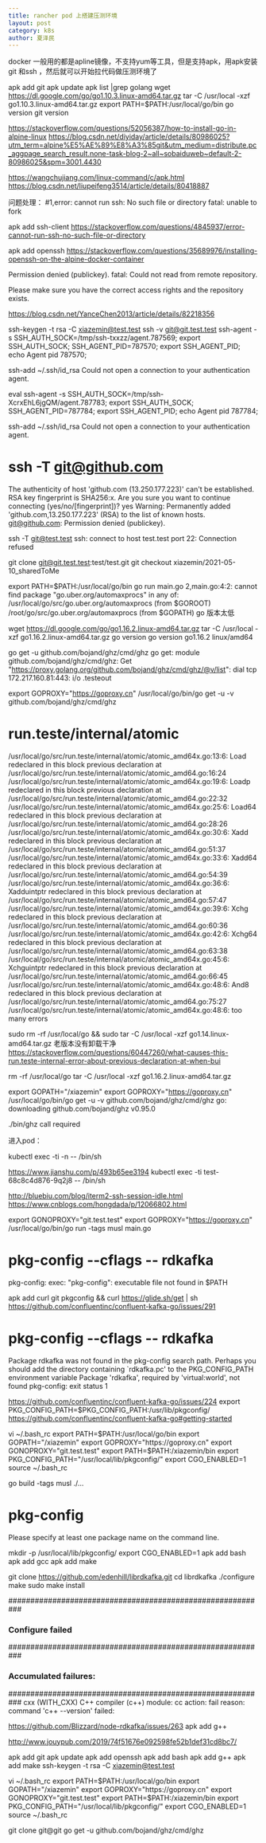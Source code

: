 ```yaml
---
title: rancher pod 上搭建压测环境
layout: post
category: k8s
author: 夏泽民
---
```

docker 一般用的都是apline镜像，不支持yum等工具，但是支持apk，用apk安装git 和ssh ，然后就可以开始拉代码做压测环境了

apk add git
apk update
apk list |grep golang
wget https://dl.google.com/go/go1.10.3.linux-amd64.tar.gz
tar -C /usr/local -xzf go1.10.3.linux-amd64.tar.gz
export PATH=$PATH:/usr/local/go/bin
go version
git version

<!-- more -->
https://stackoverflow.com/questions/52056387/how-to-install-go-in-alpine-linux
https://blog.csdn.net/diyiday/article/details/80986025?utm_term=alpine%E5%AE%89%E8%A3%85git&utm_medium=distribute.pc_aggpage_search_result.none-task-blog-2~all~sobaiduweb~default-2-80986025&spm=3001.4430

https://wangchujiang.com/linux-command/c/apk.html
https://blog.csdn.net/liupeifeng3514/article/details/80418887

问题处理：
#1,error: cannot run ssh: No such file or directory
fatal: unable to fork

apk add ssh-client
https://stackoverflow.com/questions/4845937/error-cannot-run-ssh-no-such-file-or-directory

apk add openssh
https://stackoverflow.com/questions/35689976/installing-openssh-on-the-alpine-docker-container

Permission denied (publickey).
fatal: Could not read from remote repository.

Please make sure you have the correct access rights
and the repository exists.

https://blog.csdn.net/YanceChen2013/article/details/82218356

ssh-keygen -t rsa -C xiazemin@test.test
ssh -v git@git.test.test
ssh-agent -s
SSH_AUTH_SOCK=/tmp/ssh-txxzz/agent.787569; export SSH_AUTH_SOCK;
SSH_AGENT_PID=787570; export SSH_AGENT_PID;
echo Agent pid 787570;

ssh-add ~/.ssh/id_rsa
Could not open a connection to your authentication agent.

eval ssh-agent -s
SSH_AUTH_SOCK=/tmp/ssh-XcrxEhL6jgQM/agent.787783; export SSH_AUTH_SOCK;
SSH_AGENT_PID=787784; export SSH_AGENT_PID;
echo Agent pid 787784;

ssh-add ~/.ssh/id_rsa
Could not open a connection to your authentication agent.

# ssh -T git@github.com
The authenticity of host 'github.com (13.250.177.223)' can't be established.
RSA key fingerprint is SHA256:x.
Are you sure you want to continue connecting (yes/no/[fingerprint])? yes
Warning: Permanently added 'github.com,13.250.177.223' (RSA) to the list of known hosts.
git@github.com: Permission denied (publickey).

ssh -T git@test.test
ssh: connect to host test.test port 22: Connection refused

git clone git@git.test.test:test/test.git
git checkout xiazemin/2021-05-10_sharedToMe


export PATH=$PATH:/usr/local/go/bin
go run main.go 
2,main.go:4:2: cannot find package "go.uber.org/automaxprocs" in any of:
        /usr/local/go/src/go.uber.org/automaxprocs (from $GOROOT)
        /root/go/src/go.uber.org/automaxprocs (from $GOPATH)
go 版本太低

wget https://dl.google.com/go/go1.16.2.linux-amd64.tar.gz
tar -C /usr/local -xzf go1.16.2.linux-amd64.tar.gz
go version
go version go1.16.2 linux/amd64

go get -u github.com/bojand/ghz/cmd/ghz
go get: module github.com/bojand/ghz/cmd/ghz: Get "https://proxy.golang.org/github.com/bojand/ghz/cmd/ghz/@v/list": dial tcp 172.217.160.81:443: i/o .testeout

export GOPROXY="https://goproxy.cn"
/usr/local/go/bin/go get -u -v github.com/bojand/ghz/cmd/ghz


# run.teste/internal/atomic
/usr/local/go/src/run.teste/internal/atomic/atomic_amd64x.go:13:6: Load redeclared in this block
        previous declaration at /usr/local/go/src/run.teste/internal/atomic/atomic_amd64.go:16:24
/usr/local/go/src/run.teste/internal/atomic/atomic_amd64x.go:19:6: Loadp redeclared in this block
        previous declaration at /usr/local/go/src/run.teste/internal/atomic/atomic_amd64.go:22:32
/usr/local/go/src/run.teste/internal/atomic/atomic_amd64x.go:25:6: Load64 redeclared in this block
        previous declaration at /usr/local/go/src/run.teste/internal/atomic/atomic_amd64.go:28:26
/usr/local/go/src/run.teste/internal/atomic/atomic_amd64x.go:30:6: Xadd redeclared in this block
        previous declaration at /usr/local/go/src/run.teste/internal/atomic/atomic_amd64.go:51:37
/usr/local/go/src/run.teste/internal/atomic/atomic_amd64x.go:33:6: Xadd64 redeclared in this block
        previous declaration at /usr/local/go/src/run.teste/internal/atomic/atomic_amd64.go:54:39
/usr/local/go/src/run.teste/internal/atomic/atomic_amd64x.go:36:6: Xadduintptr redeclared in this block
        previous declaration at /usr/local/go/src/run.teste/internal/atomic/atomic_amd64.go:57:47
/usr/local/go/src/run.teste/internal/atomic/atomic_amd64x.go:39:6: Xchg redeclared in this block
        previous declaration at /usr/local/go/src/run.teste/internal/atomic/atomic_amd64.go:60:36
/usr/local/go/src/run.teste/internal/atomic/atomic_amd64x.go:42:6: Xchg64 redeclared in this block
        previous declaration at /usr/local/go/src/run.teste/internal/atomic/atomic_amd64.go:63:38
/usr/local/go/src/run.teste/internal/atomic/atomic_amd64x.go:45:6: Xchguintptr redeclared in this block
        previous declaration at /usr/local/go/src/run.teste/internal/atomic/atomic_amd64.go:66:45
/usr/local/go/src/run.teste/internal/atomic/atomic_amd64x.go:48:6: And8 redeclared in this block
        previous declaration at /usr/local/go/src/run.teste/internal/atomic/atomic_amd64.go:75:27
/usr/local/go/src/run.teste/internal/atomic/atomic_amd64x.go:48:6: too many errors

sudo rm -rf /usr/local/go && sudo tar -C /usr/local -xzf go1.14.linux-amd64.tar.gz
老版本没有卸载干净
https://stackoverflow.com/questions/60447260/what-causes-this-run.teste-internal-error-about-previous-declaration-at-when-bui

rm -rf /usr/local/go
tar -C /usr/local -xzf go1.16.2.linux-amd64.tar.gz 

export GOPATH="/xiazemin"
export GOPROXY="https://goproxy.cn"
/usr/local/go/bin/go get -u -v github.com/bojand/ghz/cmd/ghz
go: downloading github.com/bojand/ghz v0.95.0

./bin/ghz 
call required


进入pod：

kubectl exec -ti <your-pod-name>  -n <your-namespace>  -- /bin/sh

https://www.jianshu.com/p/493b65ee3194
kubectl exec -ti test-68c8c4d876-9q2j8 -- /bin/sh


http://bluebiu.com/blog/iterm2-ssh-session-idle.html
https://www.cnblogs.com/hongdada/p/12066802.html


export GONOPROXY="git.test.test"
export GOPROXY="https://goproxy.cn"
/usr/local/go/bin/go run -tags musl main.go
# pkg-config --cflags  -- rdkafka
pkg-config: exec: "pkg-config": executable file not found in $PATH

apk add curl git pkgconfig && curl https://glide.sh/get | sh
https://github.com/confluentinc/confluent-kafka-go/issues/291

# pkg-config --cflags  -- rdkafka
Package rdkafka was not found in the pkg-config search path.
Perhaps you should add the directory containing `rdkafka.pc'
to the PKG_CONFIG_PATH environment variable
Package 'rdkafka', required by 'virtual:world', not found
pkg-config: exit status 1


https://github.com/confluentinc/confluent-kafka-go/issues/224
export PKG_CONFIG_PATH=$PKG_CONFIG_PATH:/usr/lib/pkgconfig/
https://github.com/confluentinc/confluent-kafka-go#getting-started


vi ~/.bash_rc
export PATH=$PATH:/usr/local/go/bin
export GOPATH="/xiazemin"
export GOPROXY="https://goproxy.cn"
export GONOPROXY="git.test.test"
export PATH=$PATH:/xiazemin/bin
export PKG_CONFIG_PATH="/usr/local/lib/pkgconfig/"
export CGO_ENABLED=1
source ~/.bash_rc

go build -tags musl ./...
# pkg-config
Please specify at least one package name on the command line.


mkdir -p /usr/local/lib/pkgconfig/
export CGO_ENABLED=1
apk add bash
apk add gcc
apk add make

git clone https://github.com/edenhill/librdkafka.git
cd librdkafka
./configure
make
sudo make install


###########################################################
###                  Configure failed                   ###
###########################################################
### Accumulated failures:                               ###
###########################################################
 cxx (WITH_CXX) C++ compiler (c++)
    module: cc
    action: fail
    reason:
command 'c++ --version' failed:


https://github.com/Blizzard/node-rdkafka/issues/263
apk add g++

http://www.jouypub.com/2019/74f51676e092598fe52b1def31cd8bc7/


apk add git
apk update
apk add openssh
apk add bash
apk add g++
apk add make
ssh-keygen -t rsa -C xiazemin@test.test

vi ~/.bash_rc
export PATH=$PATH:/usr/local/go/bin
export GOPATH="/xiazemin"
export GOPROXY="https://goproxy.cn"
export GONOPROXY="git.test.test"
export PATH=$PATH:/xiazemin/bin
export PKG_CONFIG_PATH="/usr/local/lib/pkgconfig/"
export CGO_ENABLED=1
source ~/.bash_rc

git clone git@git
go get -u github.com/bojand/ghz/cmd/ghz
